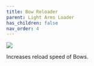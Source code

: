 ```yaml
---
title: Bow Reloader
parent: Light Arms Loader
has_children: false
nav_order: 4
---
```


![](https://www.bungie.net/common/destiny2_content/icons/477802bc71658ce51e2a72cbeeefb0ea.png)

Increases reload speed of Bows.
